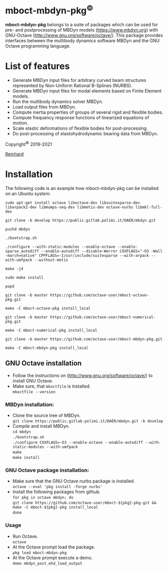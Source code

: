# mboct-mbdyn-pkg<sup>&copy;</sup>
**mboct-mbdyn-pkg** belongs to a suite of packages which can be used for pre- and postprocessing of MBDyn models (https://www.mbdyn.org) with GNU-Octave (http://www.gnu.org/software/octave/). This package provides interfaces between the multibody dynamics software MBDyn and the GNU Octave programming language.

# List of features
  - Generate MBDyn input files for arbitrary curved beam structures represented by Non-Uniform Rational B-Splines (NURBS).
  - Generate MBDyn input files for modal elements based on Finite Element models.
  - Run the multibody dynamics solver MBDyn.  
  - Load output files from MBDyn.
  - Compute inertia properties of groups of several rigid and flexible bodies.
  - Compute frequency response functions of linearized equations of motion.
  - Scale elastic deformations of flexible bodies for post-processing.
  - Do post-processing of elastohydrodynamic bearing data from MBDyn.

Copyright<sup>&copy;</sup> 2019-2021

[Reinhard](mailto:octave-user@a1.net)

# Installation
  The following code is an example how mboct-mbdyn-pkg can be installed on an Ubuntu system:
  
  `sudo apt-get install octave liboctave-dev libsuitesparse-dev libarpack2-dev libmumps-seq-dev libmetis-dev octave-nurbs libmkl-full-dev`

  `git clone -b develop https://public.gitlab.polimi.it/DAER/mbdyn.git`
      
  `pushd mbdyn`
      
  `./bootstrap.sh`

  `./configure --with-static-modules --enable-octave --enable-sparse_autodiff --enable-autodiff --disable-Werror CXXFLAGS="-O3 -Wall -march=native" CPPFLAGS=-I/usr/include/suitesparse --with-arpack --with-umfpack --without-metis`
      
  `make -j4`

  `sudo make install`

  `popd`

  `git clone -b master https://github.com/octave-user/mboct-octave-pkg.git`
       
  `make -C mboct-octave-pkg install_local`
           
  `git clone -b master https://github.com/octave-user/mboct-numerical-pkg.git`
       
  `make -C mboct-numerical-pkg install_local`

  `git clone -b master https://github.com/octave-user/mboct-mbdyn-pkg.git`
       
  `make -C mboct-mbdyn-pkg install_local`

## GNU Octave installation
  - Follow the instructions on (http://www.gnu.org/software/octave/) to install GNU Octave.  
  - Make sure, that `mkoctfile` is installed.  
    `mkoctfile --version` 

### MBDyn installation:
  - Clone the source tree of MBDyn.  
    `git clone https://public.gitlab.polimi.it/DAER/mbdyn.git -b develop`
  - Compile and install MBDyn.  
    `cd mbdyn`  
    `./bootstrap.sh`  
    `./configure CXXFLAGS=-O3 --enable-octave --enable-autodiff --with-static-modules --with-umfpack`  
    `make`  
    `make install`

### GNU Octave package installation:
  - Make sure that the GNU Octave nurbs package is installed.  
    `octave --eval 'pkg install -forge nurbs'`
  - Install the following packages from github.  
    `for pkg in octave mbdyn; do`    
        `git clone https://github.com/octave-user/mboct-${pkg}-pkg.git && make -C mboct-${pkg}-pkg install_local`	  
    `done`

### Usage
  - Run Octave.  
    `octave`
  - At the Octave prompt load the package.   
    `pkg load mboct-mbdyn-pkg`
  - At the Octave prompt execute a demo.  
    `demo mbdyn_post_ehd_load_output`
	
